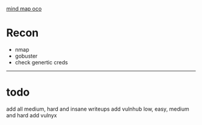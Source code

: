
[mind map oco](https://orange-cyberdefense.github.io/ocd-mindmaps/img/mindmap_ad_dark_classic_2025.03.excalidraw.svg)

# Recon
- nmap
- gobuster
- check genertic creds
---

# todo
add all medium, hard and insane writeups
add vulnhub low, easy, medium and hard
add vulnyx
